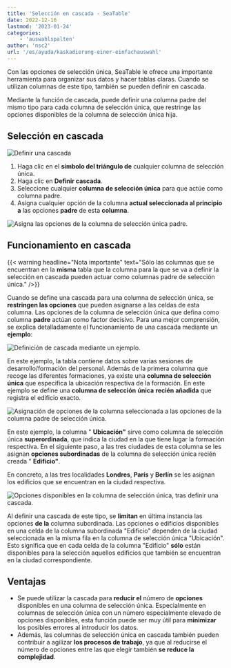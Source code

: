 ```yaml
---
title: 'Selección en cascada - SeaTable'
date: 2022-12-16
lastmod: '2023-01-24'
categories:
    - 'auswahlspalten'
author: 'nsc2'
url: '/es/ayuda/kaskadierung-einer-einfachauswahl'
---
```


Con las opciones de selección única, SeaTable le ofrece una importante herramienta para organizar sus datos y hacer tablas claras. Cuando se utilizan columnas de este tipo, también se pueden definir en cascada.

Mediante la función de cascada, puede definir una columna padre del mismo tipo para cada columna de selección única, que restringe las opciones disponibles de la columna de selección única hija.

## Selección en cascada

![Definir una cascada](https://seatable.io/wp-content/uploads/2022/11/Definierung-einer-Kaskadierung-1.png)

1. Haga clic en el **símbolo del triángulo de** cualquier columna de selección única.
2. Haga clic en **Definir cascada**.
3. Seleccione cualquier **columna de selección única** para que actúe como columna padre.
4. Asigna cualquier opción de la columna **actual seleccionada al principio a** las opciones **padre** de esta **columna**.

![Asigna las opciones de la columna de selección única padre.](https://seatable.io/wp-content/uploads/2022/11/Zuweisung-der-Optionen-bei-einer-Kaskadierung-1.png)

## Funcionamiento en cascada

{{< warning  headline="Nota importante"  text="Sólo las columnas que se encuentran en la **misma** tabla que la columna para la que se va a definir la selección en cascada pueden actuar como columnas padre de selección única." />}}

Cuando se define una cascada para una columna de selección única, se **restringen las opciones** que pueden asignarse a las celdas de esta columna. Las opciones de la columna de selección única que defina como columna **padre** actúan como factor decisivo. Para una mejor comprensión, se explica detalladamente el funcionamiento de una cascada mediante un **ejemplo**:

![Definición de cascada mediante un ejemplo.](https://seatable.io/wp-content/uploads/2022/11/Beispiel-fuer-eine-Kaskadierung-Bild-1.png)

En este ejemplo, la tabla contiene datos sobre varias sesiones de desarrollo/formación del personal. Además de la primera columna que recoge las diferentes formaciones, ya existe una **columna de selección única** que especifica la ubicación respectiva de la formación. En este ejemplo se define una **columna de selección** **única** **recién añadida** que registra el edificio exacto.

![Asignación de opciones de la columna seleccionada a las opciones de la columna padre de selección única.](https://seatable.io/wp-content/uploads/2022/11/Beispiel-fuer-eine-Kaskadierung-Bild-2.png)

En este ejemplo, la columna " **Ubicación"** sirve como columna de selección única **superordinada**, que indica la ciudad en la que tiene lugar la formación respectiva. En el siguiente paso, a las tres ciudades de esta columna se les asignan **opciones subordinadas** de la columna de selección única recién creada " **Edificio"**.

En concreto, a las tres localidades **Londres**, **París** y **Berlín** se les asignan los edificios que se encuentran en la ciudad respectiva.

![Opciones disponibles en la columna de selección única, tras definir una cascada.](https://seatable.io/wp-content/uploads/2022/11/Beispiel-fuer-eine-Kaskadierung-Bild-3.png)

Al definir una cascada de este tipo, se **limitan** en última instancia las opciones **de la** columna subordinada. Las opciones o edificios disponibles en una celda de la columna subordinada "Edificio" dependen de la ciudad seleccionada en la misma fila en la columna de selección única "Ubicación". Esto significa que en cada celda de la columna "Edificio" **sólo** están disponibles para la selección aquellos edificios que también se encuentran en la ciudad correspondiente.

## Ventajas

- Se puede utilizar la cascada para **reducir el** número de **opciones** disponibles en una columna de selección única. Especialmente en columnas de selección única con un número especialmente elevado de opciones disponibles, esta función puede ser muy útil para **minimizar** los posibles errores al introducir los datos.
- Además, las columnas de selección única en cascada también pueden contribuir a agilizar **los procesos de trabajo**, ya que al reducirse el número de opciones entre las que elegir también **se reduce la complejidad**.
